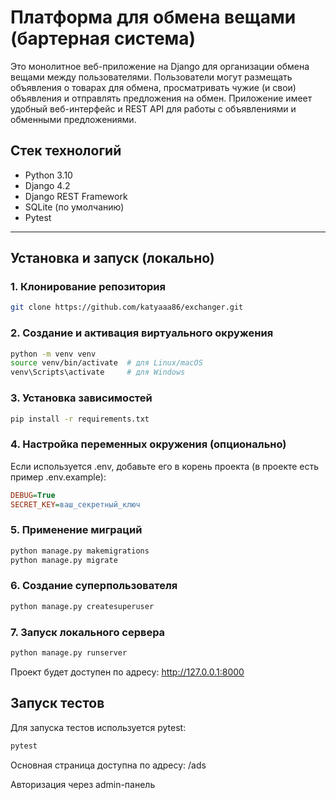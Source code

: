 # Платформа для обмена вещами (бартерная система)

Это монолитное веб-приложение на Django для организации
обмена вещами между пользователями. Пользователи могут размещать объявления о
товарах для обмена, просматривать чужие (и свои) объявления и отправлять предложения на
обмен. 
Приложение имеет удобный веб-интерфейс и REST API для работы с объявлениями и обменными предложениями.
## Стек технологий

- Python 3.10
- Django 4.2
- Django REST Framework
- SQLite (по умолчанию)
- Pytest

---

## Установка и запуск (локально)

### 1. Клонирование репозитория

```bash
git clone https://github.com/katyaaa86/exchanger.git
```

### 2. Создание и активация виртуального окружения
```bash
python -m venv venv
source venv/bin/activate  # для Linux/macOS
venv\Scripts\activate     # для Windows
```
### 3. Установка зависимостей
```bash
pip install -r requirements.txt
```
### 4. Настройка переменных окружения (опционально)
Если используется .env, добавьте его в корень проекта (в проекте есть пример .env.example):

```ini
DEBUG=True
SECRET_KEY=ваш_секретный_ключ
```

### 5. Применение миграций
```bash
python manage.py makemigrations
python manage.py migrate
```
### 6. Создание суперпользователя
```bash
python manage.py createsuperuser
```
### 7. Запуск локального сервера
```bash
python manage.py runserver
```
Проект будет доступен по адресу: http://127.0.0.1:8000

## Запуск тестов
Для запуска тестов используется pytest:

```bash
pytest
```

Основная страница доступна по адресу: /ads

Авторизация через admin-панель
